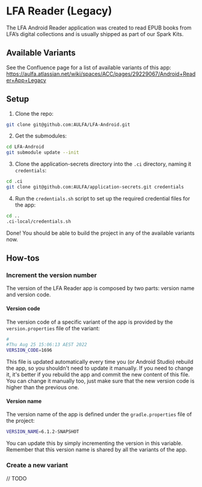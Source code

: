 # LFA Reader (Legacy)

The LFA Android Reader application was created to read EPUB books from LFA’s digital collections and is usually shipped as part of our Spark Kits.

## Available Variants
See the Confluence page for a list of available variants of this app: https://aulfa.atlassian.net/wiki/spaces/ACC/pages/29229067/Android+Reader+App+Legacy

## Setup
1. Clone the repo:
```bash
git clone git@github.com:AULFA/LFA-Android.git
```
2. Get the submodules:
```bash
cd LFA-Android
git submodule update --init
```
3. Clone the application-secrets directory into the `.ci` directory, naming it `credentials`:
```bash
cd .ci
git clone git@github.com:AULFA/application-secrets.git credentials
```
4. Run the `credentials.sh` script to set up the required credential files for the app:
```bash
cd ..
.ci-local/credentials.sh
```

Done! You should be able to build the project in any of the available variants now.

## How-tos

### Increment the version number
The version of the LFA Reader app is composed by two parts: version name and version code.

#### Version code
The version code of a specific variant of the app is provided by the `version.properties` file of the variant:
```bash
#
#Thu Aug 25 15:06:13 AEST 2022
VERSION_CODE=1696

```
This file is updated automatically every time you (or Android Studio) rebuild the app, so you shouldn't need to update it manually.
If you need to change it, it's better if you rebuild the app and commit the new content of this file. You can change it manually too, just make sure that the new version code is higher than the previous one.

#### Version name
The version name of the app is defined under the `gradle.properties` file of the project:
```bash
VERSION_NAME=6.1.2-SNAPSHOT
```
You can update this by simply incrementing the version in this variable. Remember that this version name is shared by all the variants of the app.

### Create a new variant
// TODO
